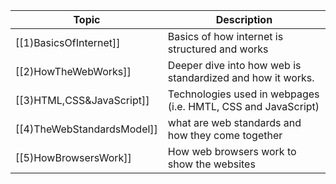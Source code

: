 
| Topic                      | Description                                                   |
| -------------------------- | ------------------------------------------------------------- |
| [[1)BasicsOfInternet]]     | Basics of how internet is structured and works                |
| [[2)HowTheWebWorks]]       | Deeper dive into how web is standardized and how it works.    |
| [[3)HTML,CSS&JavaScript]]  | Technologies used in webpages (i.e. HMTL, CSS and JavaScript) |
| [[4)TheWebStandardsModel]] | what are web standards and how they come together             |
| [[5)HowBrowsersWork]]      | How web browsers work to show the websites                    |
